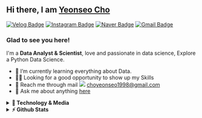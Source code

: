 ## Hi there, I am [Yeonseo Cho](https://yeonseocho.github.io) <a href="https://github.com/yeonseocho"></a>

[![Velog Badge](https://img.shields.io/badge/-Velog-20C997?style=flat-square&logo=Velog&logoColor=white)](https://velog.io/@yeonseocho)
[![Instagram Badge](https://img.shields.io/badge/-Instagram-e4405f?style=flat-square&logo=Instagram&logoColor=white)](https://instagram.com/cho_yeonseo/)
[![Naver Badge](https://img.shields.io/badge/-Naver-03C75A?style=flat-square&logo=Naver&logoColor=white)](mailto:remi981010@naver.com)
[![Gmail Badge](https://img.shields.io/badge/-Gmail-EA4335?style=flat-square&logo=Gmail&logoColor=white)](mailto:choyeonseo1998@gmail.com)

### Glad to see you here! &nbsp; 

I'm a <b>Data Analyst & Scientist</b>, love and passionate in data science, Explore a Python Data Science. 

- :open_book: I’m currently learning everything about Data.
- :ok_man: Looking for a good opportunity to show up my Skills
- :e-mail: Reach me through mail <a href="https://gmail.com/"> <img src="https://camo.githubusercontent.com/9f8403b6cb58d427fe1fcaafdf1cf00299d0bf2ef53b14a5e32e66ccf657876d/68747470733a2f2f63646e2e737667706f726e2e636f6d2f6c6f676f732f676f6f676c652d676d61696c2e737667" width="17px"></a> choyeonseo1998@gmail.com
- :speech_balloon: Ask me about anything [here](https://github.com/yeonseocho/yeonseocho/issues)

<details>	
  <summary><b>👔 Technology & Media</b></summary>
<br/>
  
<img src="https://github.com/devicons/devicon/blob/master/icons/mysql/mysql-original.svg" alt="mysql" width="30" height="30"/> &nbsp;
<img src="https://github.com/devicons/devicon/blob/master/icons/python/python-original.svg" alt="python" width="30" height="30"/> &nbsp; <img src="https://github.com/devicons/devicon/blob/master/icons/jupyter/jupyter-original.svg" alt="jupyter" width="30" height="30"/> &nbsp; <img src="https://github.com/devicons/devicon/blob/master/icons/pandas/pandas-original.svg" alt="pandas" width="30" height="30"/> &nbsp; <img src="https://github.com/devicons/devicon/blob/master/icons/pycharm/pycharm-original.svg" alt="pycharm" width="30" height="30"/> &nbsp; <img src="https://github.com/devicons/devicon/blob/master/icons/kaggle/kaggle-original.svg" alt="kaggle" width="30" height="30"/> &nbsp; <img src="https://github.com/devicons/devicon/blob/master/icons/numpy/numpy-original.svg" alt="numpy" width="30" height="30"/> &nbsp;
</details>

<details>	
  <summary><b>⚡ Github Stats</b></summary>
  
<img height="180em" src="https://github-readme-stats.vercel.app/api?username=yeonseocho&show_icons=true&hide_border=true&&count_private=true&include_all_commits=true" />
<img height="180em" src="https://github-readme-stats.vercel.app/api/top-langs/?username=saru-github&theme=dracula&layout=compact&langs_count=10"/>
</details>
